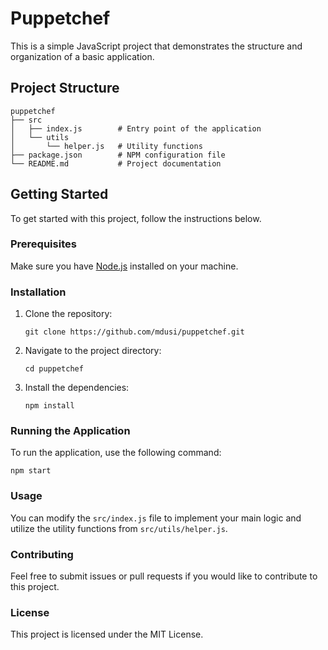 # Puppetchef

This is a simple JavaScript project that demonstrates the structure and organization of a basic application.

## Project Structure

```
puppetchef
├── src
│   ├── index.js        # Entry point of the application
│   └── utils
│       └── helper.js   # Utility functions
├── package.json        # NPM configuration file
└── README.md           # Project documentation
```

## Getting Started

To get started with this project, follow the instructions below.

### Prerequisites

Make sure you have [Node.js](https://nodejs.org/) installed on your machine.

### Installation

1. Clone the repository:
   ```
   git clone https://github.com/mdusi/puppetchef.git
   ```
2. Navigate to the project directory:
   ```
   cd puppetchef
   ```
3. Install the dependencies:
   ```
   npm install
   ```

### Running the Application

To run the application, use the following command:
```
npm start
```

### Usage

You can modify the `src/index.js` file to implement your main logic and utilize the utility functions from `src/utils/helper.js`.

### Contributing

Feel free to submit issues or pull requests if you would like to contribute to this project.

### License

This project is licensed under the MIT License.